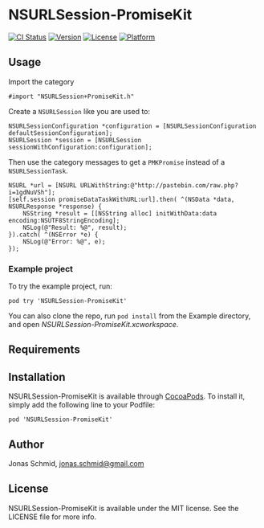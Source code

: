 # NSURLSession-PromiseKit

[![CI Status](http://img.shields.io/travis/jschmid/NSURLSession-PromiseKit.svg?style=flat)](https://travis-ci.org/jschmid/NSURLSession-PromiseKit)
[![Version](https://img.shields.io/cocoapods/v/NSURLSession-PromiseKit.svg?style=flat)](http://cocoadocs.org/docsets/NSURLSession-PromiseKit)
[![License](https://img.shields.io/cocoapods/l/NSURLSession-PromiseKit.svg?style=flat)](http://cocoadocs.org/docsets/NSURLSession-PromiseKit)
[![Platform](https://img.shields.io/cocoapods/p/NSURLSession-PromiseKit.svg?style=flat)](http://cocoadocs.org/docsets/NSURLSession-PromiseKit)

## Usage

Import the category

    #import "NSURLSession+PromiseKit.h"

Create a `NSURLSession` like you are used to:

	NSURLSessionConfiguration *configuration = [NSURLSessionConfiguration defaultSessionConfiguration];
	NSURLSession *session = [NSURLSession sessionWithConfiguration:configuration];

Then use the category messages to get a `PMKPromise` instead of a `NSURLSessionTask`.

    NSURL *url = [NSURL URLWithString:@"http://pastebin.com/raw.php?i=1gdNuVSh"];
	[self.session promiseDataTaskWithURL:url].then( ^(NSData *data, NSURLResponse *response) {
		NSString *result = [[NSString alloc] initWithData:data encoding:NSUTF8StringEncoding];
		NSLog(@"Result: %@", result);
	}).catch( ^(NSError *e) {
		NSLog(@"Error: %@", e);
	});

### Example project

To try the example project, run:

    pod try 'NSURLSession-PromiseKit'

You can also clone the repo, run `pod install` from the Example directory, and open *NSURLSession-PromiseKit.xcworkspace*. 

## Requirements

## Installation

NSURLSession-PromiseKit is available through [CocoaPods](http://cocoapods.org). To install
it, simply add the following line to your Podfile:

    pod 'NSURLSession-PromiseKit'

## Author

Jonas Schmid, jonas.schmid@gmail.com

## License

NSURLSession-PromiseKit is available under the MIT license. See the LICENSE file for more info.

